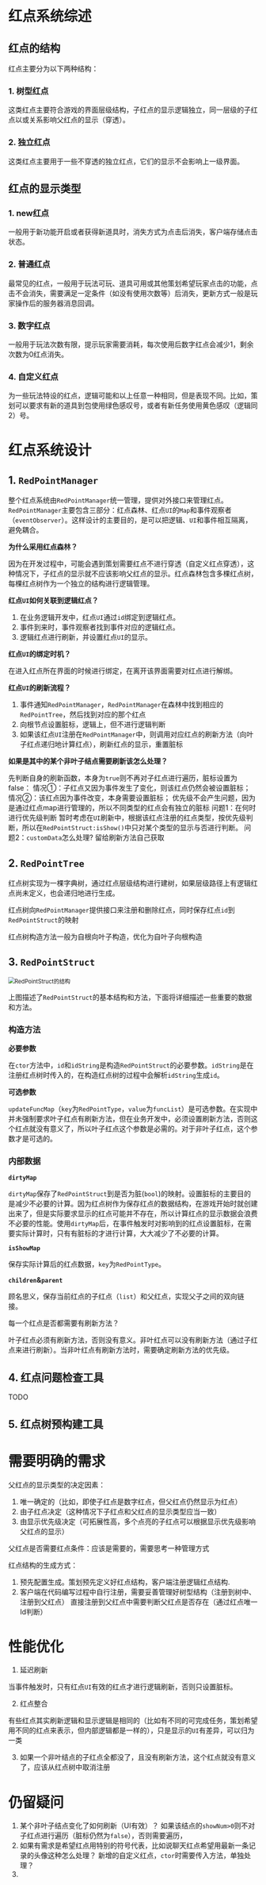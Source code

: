 # 红点系统综述



## 红点的结构

红点主要分为以下两种结构：

### 1. 树型红点

这类红点主要符合游戏的界面层级结构，子红点的显示逻辑独立，同一层级的子红点以或关系影响父红点的显示（穿透）。

### 2. 独立红点

这类红点主要用于一些不穿透的独立红点，它们的显示不会影响上一级界面。



## 红点的显示类型

### 1. new红点

一般用于新功能开启或者获得新道具时，消失方式为点击后消失，客户端存储点击状态。

### 2. 普通红点

最常见的红点，一般用于玩法可玩、道具可用或其他策划希望玩家点击的功能，点击不会消失，需要满足一定条件（如没有使用次数等）后消失，更新方式一般是玩家操作后的服务器消息回调。

### 3. 数字红点

一般用于玩法次数有限，提示玩家需要消耗，每次使用后数字红点会减少1，剩余次数为0红点消失。

### 4. 自定义红点

为一些玩法特设的红点，逻辑可能和以上任意一种相同，但是表现不同。比如，策划可以要求有新的道具到包使用绿色感叹号，或者有新任务使用黄色感叹（逻辑同2）号。



# 红点系统设计

## 1. `RedPointManager`

整个红点系统由`RedPointManager`统一管理，提供对外接口来管理红点。`RedPointManager`主要包含三部分：红点森林、红点`UI`的`Map`和事件观察者（`eventObserver`）。这样设计的主要目的，是可以把逻辑、`UI`和事件相互隔离，避免耦合。

**为什么采用红点森林？**

因为在开发过程中，可能会遇到策划需要红点不进行穿透（自定义红点穿透），这种情况下，子红点的显示就不应该影响父红点的显示。红点森林包含多棵红点树，每棵红点树作为一个独立的结构进行逻辑管理。

**红点`UI`如何关联到逻辑红点？**

1. 在业务逻辑开发中，红点`UI`通过`id`绑定到逻辑红点。
2. 事件到来时，事件观察者找到事件对应的逻辑红点。
3. 逻辑红点进行刷新，并设置红点`UI`的显示。

**红点`UI`的绑定时机？**

在进入红点所在界面的时候进行绑定，在离开该界面需要对红点进行解绑。

**红点`UI`的刷新流程？**

1. 事件通知`RedPointManager`，`RedPointManager`在森林中找到相应的`RedPointTree`，然后找到对应的那个红点
2. 向根节点设置脏标，逻辑上，但不进行逻辑判断
3. 如果该红点`UI`注册在`RedPointManager`中，则调用对应红点的刷新方法（向叶子红点递归地计算红点），刷新红点的显示，重置脏标

**如果是其中的某个非叶子结点需要刷新该怎么处理？**

先判断自身的刷新函数，本身为`true`则不再对子红点进行遍历，脏标设置为false：
情况①：子红点又因为事件发生了变化，则该红点仍然会被设置脏标；
情况②：该红点因为事件改变，本身需要设置脏标；
优先级不会产生问题，因为是通过红点map进行管理的，所以不同类型的红点会有独立的脏标
问题1：在何时进行优先级判断
暂时考虑在`UI`刷新中，根据该红点注册的红点类型，按优先级判断，所以在`RedPointStruct:isShow()`中只对某个类型的显示与否进行判断。
问题2：`customData`怎么处理?
留给刷新方法自己获取

## 2. `RedPointTree`

红点树实现为一棵字典树，通过红点层级结构进行建树，如果层级路径上有逻辑红点尚未定义，也会递归地进行生成。

红点树向`RedPointManager`提供接口来注册和删除红点，同时保存红点`id`到`RedPointStruct`的映射

红点树构造方法一般为自根向叶子构造，优化为自叶子向根构造



## 3. `RedPointStruct`

<img src="./图片/RedPointStruct.png" alt="RedPointStruct的结构" style="zoom:80%;" />

上图描述了`RedPointStruct`的基本结构和方法，下面将详细描述一些重要的数据和方法。

### 构造方法

**必要参数**

在`ctor`方法中，`id`和`idString`是构造`RedPointStruct`的必要参数。`idString`是在注册红点树时传入的，在构造红点树的过程中会解析`idString`生成`id`。

**可选参数**

`updateFuncMap`（`key`为`RedPointType`，`value`为`funcList`）是可选参数。在实现中并未强制要求叶子红点有刷新方法，但在业务开发中，必须设置刷新方法，否则这个红点就没有意义了，所以叶子红点这个参数是必需的。对于非叶子红点，这个参数才是可选的。

### 内部数据

**`dirtyMap`**

`dirtyMap`保存了`RedPointStruct`到是否为脏(`bool`)的映射。设置脏标的主要目的是减少不必要的计算。因为红点树作为保存红点的数据结构，在游戏开始时就创建出来了，但是实际要求显示的红点可能并不存在，所以计算红点的显示数据会浪费不必要的性能。使用`dirtyMap`后，在事件触发时对影响到的红点设置脏标，在需要实际计算时，只有有脏标的才进行计算，大大减少了不必要的计算。

**`isShowMap`**

保存实际计算后的红点数据，`key`为`RedPointType`。

**`children`&`parent`**

顾名思义，保存当前红点的子红点（`list`）和父红点，实现父子之间的双向链接。



每一个红点是否都需要有刷新方法？

叶子红点必须有刷新方法，否则没有意义。非叶红点可以没有刷新方法（通过子红点来进行刷新）。当非叶红点有刷新方法时，需要确定刷新方法的优先级。



## 4. 红点问题检查工具

TODO

## 5. 红点树预构建工具



# 需要明确的需求

父红点的显示类型的决定因素：

1. 唯一确定的（比如，即使子红点是数字红点，但父红点仍然显示为红点）
2. 由子红点决定（这种情况下子红点和父红点的显示类型应当一致）
3. 由显示优先级决定（可拓展性高，多个点亮的子红点可以根据显示优先级影响父红点的显示）

父红点是否需要红点条件：应该是需要的，需要思考一种管理方式

红点结构的生成方式：

1. 预先配置生成。策划预先定义好红点结构，客户端注册逻辑红点结构.
2. 客户端在代码编写过程中自行注册，需要妥善管理好树型结构（注册到树中、注册到父红点）
   直接注册到父红点中需要判断父红点是否存在（通过红点唯一Id判断）

# 性能优化

1. 延迟刷新

当事件触发时，只有红点`UI`有效的红点才进行逻辑刷新，否则只设置脏标。

2. 红点整合

有些红点其实刷新逻辑和显示逻辑是相同的（比如有不同的可完成任务，策划希望用不同的红点来表示，但内部逻辑都是一样的），只是显示的`UI`有差异，可以归为一类

3. 如果一个非叶结点的子红点全都没了，且没有刷新方法，这个红点就没有意义了，应该从红点树中取消注册

# 仍留疑问

1. 某个非叶子结点变化了如何刷新（UI有效）？
   如果该结点的`showNum>0`则不对子红点进行遍历（脏标仍然为`false`），否则需要遍历，
2. 如果有需求是希望红点用特别的符号代表，比如说聊天红点希望用最新一条记录的头像这种怎么处理？
   新增的自定义红点，`ctor`时需要传入方法，单独处理？
3. 